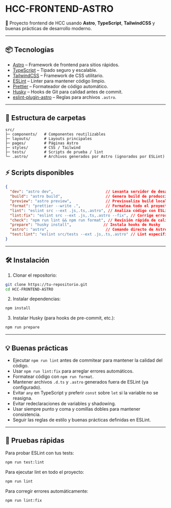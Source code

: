 # HCC-FRONTEND-ASTRO

🚀 Proyecto frontend de HCC usando **Astro**, **TypeScript**, **TailwindCSS** y buenas prácticas de desarrollo moderno.

---

## 📦 Tecnologías

- [Astro](https://astro.build/) – Framework de frontend para sitios rápidos.
- [TypeScript](https://www.typescriptlang.org/) – Tipado seguro y escalable.
- [TailwindCSS](https://tailwindcss.com/) – Framework de CSS utilitario.
- [ESLint](https://eslint.org/) – Linter para mantener código limpio.
- [Prettier](https://prettier.io/) – Formateador de código automático.
- [Husky](https://typicode.github.io/husky/) – Hooks de Git para calidad antes de commit.
- [eslint-plugin-astro](https://github.com/snowpackjs/eslint-plugin-astro) – Reglas para archivos `.astro`.

---

## 📂 Estructura de carpetas

```
src/
├─ components/   # Componentes reutilizables
├─ layouts/      # Layouts principales
├─ pages/        # Páginas Astro
├─ styles/       # CSS / Tailwind
├─ tests/        # Scripts de prueba / lint
└─ .astro/       # Archivos generados por Astro (ignorados por ESLint)
```

## ⚡ Scripts disponibles

```json
{
  "dev": "astro dev",                       // Levanta servidor de desarrollo
  "build": "astro build",                   // Genera build de producción
  "preview": "astro preview",               // Previsualiza build local
  "format": "prettier --write .",           // Formatea todo el proyecto
  "lint": "eslint src --ext .js,.ts,.astro", // Analiza código con ESLint
  "lint:fix": "eslint src --ext .js,.ts,.astro --fix", // Corrige errores automáticos
  "check": "npm run lint && npm run format", // Revisión rápida de calidad de código
  "prepare": "husky install",              // Instala hooks de Husky
  "astro": "astro",                         // Comando directo de Astro
  "test:lint": "eslint src/tests --ext .js,.ts,.astro" // Lint específico para tests
}
```

---

## 🛠️ Instalación

1. Clonar el repositorio:

```bash
git clone https://tu-repositorio.git
cd HCC-FRONTEND-ASTRO
```

2. Instalar dependencias:

```bash
npm install
```

3. Instalar Husky (para hooks de pre-commit, etc.):
```bash
npm run prepare
```
---

## 💡 Buenas prácticas

- Ejecutar `npm run lint` antes de commitear para mantener la calidad del código.
- Usar `npm run lint:fix` para arreglar errores automáticos.
- Formatear código con `npm run format`.
- Mantener archivos `.d.ts` y `.astro` generados fuera de ESLint (ya configurado).
- Evitar `any` en TypeScript y preferir `const` sobre `let` si la variable no se reasigna.
- Evitar redeclaraciones de variables y shadowing.
- Usar siempre punto y coma y comillas dobles para mantener consistencia.
- Seguir las reglas de estilo y buenas prácticas definidas en ESLint.

---
## 🧪 Pruebas rápidas

Para probar ESLint con tus tests:

```bash
npm run test:lint
```

Para ejecutar lint en todo el proyecto:
```bash
npm run lint
```
Para corregir errores automáticamente:
```bash
npm run lint:fix
```